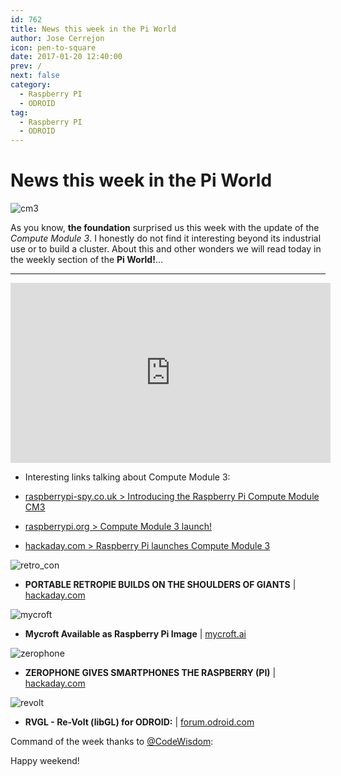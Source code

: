 ```yaml
---
id: 762
title: News this week in the Pi World
author: Jose Cerrejon
icon: pen-to-square
date: 2017-01-20 12:40:00
prev: /
next: false
category:
  - Raspberry PI
  - ODROID
tag:
  - Raspberry PI
  - ODROID
---
```


# News this week in the Pi World

![cm3](/images/2017/01/cm3.png)

As you know, **the foundation** surprised us this week with the update of the *Compute Module 3*. I honestly do not find it interesting beyond its industrial use or to build a cluster. About this and other wonders we will read today in the weekly section of the **Pi World!**...

- - -
<iframe width="512" height="288" src="https://www.youtube.com/embed/NNLwphK5MN4?rel=0" frameborder="0" allowfullscreen></iframe>

* Interesting links talking about Compute Module 3:

- [raspberrypi-spy.co.uk > Introducing the Raspberry Pi Compute Module CM3](http://www.raspberrypi-spy.co.uk/2017/01/introducing-the-raspberry-pi-compute-module-cm3/)

- [raspberrypi.org > Compute Module 3 launch!](https://www.raspberrypi.org/blog/compute-module-3-launch/)

- [hackaday.com > Raspberry Pi launches Compute Module 3](http://hackaday.com/2017/01/16/raspberry-pi-launches-compute-module-3/)

![retro_con](/images/2017/01/retro_con.png)

* **PORTABLE RETROPIE BUILDS ON THE SHOULDERS OF GIANTS** | [hackaday.com](http://hackaday.com/2017/01/12/portable-retropie-builds-on-the-shoulders-of-giants/)

![mycroft](/images/2017/01/mycroft.png)

* **Mycroft Available as Raspberry Pi Image** | [mycroft.ai](https://mycroft.ai/mycroft-now-available-raspberry-pi-image/)

![zerophone](/images/2017/01/zerophone.png)

* **ZEROPHONE GIVES SMARTPHONES THE RASPBERRY (PI)** | [hackaday.com](http://hackaday.com/2017/01/18/zerophone-gives-smartphones-the-raspberry-pi/)

![revolt](/images/2017/01/revolt.png)

* **RVGL - Re-Volt (libGL) for ODROID:** | [forum.odroid.com](http://forum.odroid.com/viewtopic.php?f=91&t=20689)

Command of the week thanks to [@CodeWisdom](https://twitter.com/CodeWisdom/):




Happy weekend!